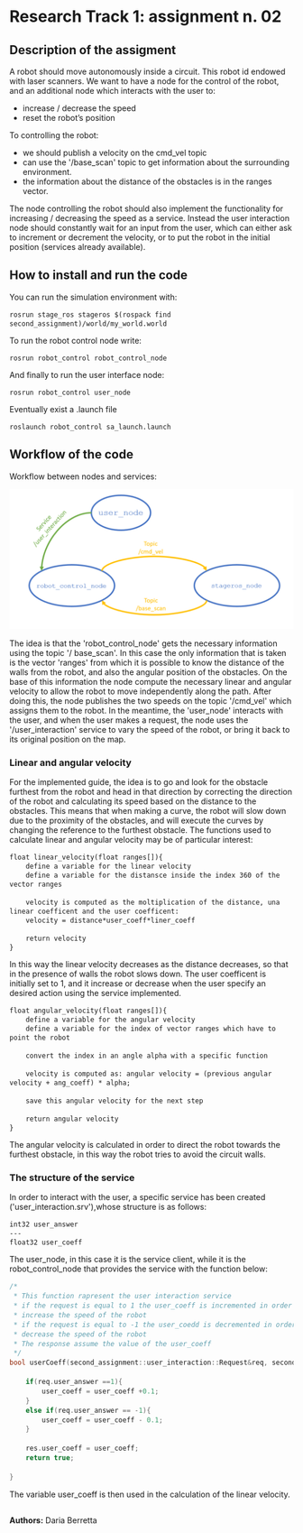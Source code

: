 # Research Track 1: assignment n. 02
## Description of the assigment
A robot should move autonomously inside a circuit.
This robot id endowed with laser scanners.
We want to have a node for the control of the robot, and an additional node which interacts with the user to: 
- increase / decrease the speed 
- reset the robot’s position

To controlling the robot:
- we should publish a velocity on the cmd_vel topic
- can use the '/base_scan' topic to get information about the surrounding environment.
- the information about the distance of the obstacles is in the ranges vector.

The node controlling the robot should also implement the functionality for increasing / decreasing the speed as a service. Instead the user interaction node should constantly wait for an input from the user, which can either ask to increment or decrement the velocity, or to put the robot in the initial position (services already available).

## How to install and run the code
You can run the simulation environment with: 
```
rosrun stage_ros stageros $(rospack find second_assignment)/world/my_world.world
```
To run the robot control node write:
```
rosrun robot_control robot_control_node
```
And finally to run the user interface node:
```
rosrun robot_control user_node
```
Eventually exist a .launch file
```
roslaunch robot_control sa_launch.launch
```
    
## Workflow of the code
Workflow between nodes and services:

![](diagramma_flusso.png)

The idea is that the 'robot_control_node' gets the necessary information using the topic '/ base_scan'.
In this case the only information that is taken is the vector 'ranges' from which it is possible to know the distance of the walls from the robot, and also the angular position of the obstacles.
On the base of this information the node compute the necessary linear and angular velocity to allow the robot to move independently along the path. After doing this, the node publishes the two speeds on the topic '/cmd_vel' which assigns them to the robot.
In the meantime, the 'user_node' interacts with the user, and when the user makes a request, the node uses the '/user_interaction' service to vary the speed of the robot, or bring it back to its original position on the map.


### Linear and angular velocity
For the implemented guide, the idea is to go and look for the obstacle furthest from the robot and head in that direction by correcting the direction of the robot and calculating its speed based on the distance to the obstacles.
This means that when making a curve, the robot will slow down due to the proximity of the obstacles, and will execute the curves by changing the reference to the furthest obstacle.
The functions used to calculate linear and angular velocity may be of particular interest:
```
float linear_velocity(float ranges[]){
    define a variable for the linear velocity
    define a variable for the distansce inside the index 360 of the vector ranges
    
    velocity is computed as the moltiplication of the distance, una linear coefficent and the user coefficent:
    velocity = distance*user_coeff*liner_coeff
    
    return velocity
}
```
In this way the linear velocity decreases as the distance decreases, so that in the presence of walls the robot slows down.
The user coefficent is initially set to 1, and it increase or decrease when the user specify an desired action using the service implemented.

```
float angular_velocity(float ranges[]){
    define a variable for the angular velocity
    define a variable for the index of vector ranges which have to point the robot
    
    convert the index in an angle alpha with a specific function
    
    velocity is computed as: angular velocity = (previous angular velocity + ang_coeff) * alpha;
    
    save this angular velocity for the next step
    
    return angular velocity
}
```
The angular velocity is calculated in order to direct the robot towards the furthest obstacle, in this way the robot tries to avoid the circuit walls.
### The structure of the service
In order to interact with the user, a specific service has been created ('user_interaction.srv'),whose structure is as follows:
```
int32 user_answer
---
float32 user_coeff
```
The user_node, in this case it is the service client, while it is the robot_control_node that provides the service with the function below:
```cpp
/*
 * This function rapresent the user interaction service
 * if the request is equal to 1 the user_coeff is incremented in order to
 * increase the speed of the robot
 * if the request is equal to -1 the user_coedd is decremented in order to
 * decrease the speed of the robot
 * The response assume the value of the user_coeff
 */
bool userCoeff(second_assignment::user_interaction::Request&req, second_assignment::user_interaction::Response&res){

	if(req.user_answer ==1){
		user_coeff = user_coeff +0.1;
	}
	else if(req.user_answer == -1){
		user_coeff = user_coeff - 0.1;
	}
	
	res.user_coeff = user_coeff;
	return true;
	
}

```
The variable user_coeff is then used in the calculation of the linear velocity.

## 
**Authors:** Daria Berretta
